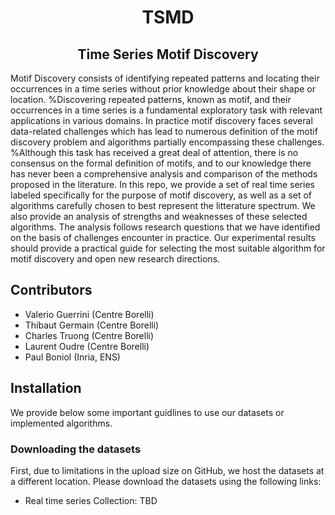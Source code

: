 <h1 align="center">TSMD</h1>
<h2 align="center">Time Series Motif Discovery</h2>
<p>

Motif Discovery consists of identifying repeated patterns and locating their occurrences in a time series without prior knowledge about their shape or location.
%Discovering repeated patterns, known as motif, and their occurrences in a time series is a fundamental exploratory task with relevant applications in various domains. 
In practice motif discovery faces several data-related challenges which has lead to numerous definition of the motif discovery problem and algorithms partially encompassing these challenges. 
%Although this task has received a great deal of attention, there is no consensus on the formal definition of motifs, and to our knowledge there has never been a comprehensive analysis and comparison of the methods proposed in the literature.
In this repo, we provide a set of real time series labeled specifically for the purpose of motif discovery, as well as a set of algorithms carefully chosen to best represent the litterature spectrum.
We also provide an analysis of strengths and weaknesses of these selected algorithms. The analysis follows research questions that we have identified on the basis of challenges encounter in practice.
Our experimental results should provide a practical guide for selecting the most suitable algorithm for motif discovery and open new research directions.

## Contributors

* Valerio Guerrini (Centre Borelli)
* Thibaut Germain (Centre Borelli)
* Charles Truong (Centre Borelli)
* Laurent Oudre (Centre Borelli)
* Paul Boniol (Inria, ENS)

## Installation

We provide below some important guidlines to use our datasets or implemented algorithms.

### Downloading the datasets

First, due to limitations in the upload size on GitHub, we host the datasets at a different location. Please download the datasets using the following links:

- Real time series Collection: TBD

